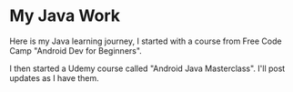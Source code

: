 # My Java Work

Here is my Java learning journey, I started with a course from Free Code Camp "Android Dev for Beginners".

I then started a Udemy course called "Android Java Masterclass". I'll post updates as I have them.